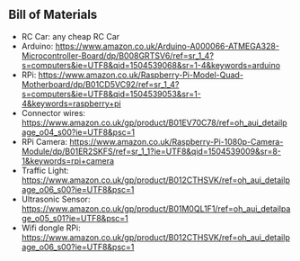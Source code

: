 ## Bill of Materials

* RC Car: any cheap RC Car
* Arduino: https://www.amazon.co.uk/Arduino-A000066-ATMEGA328-Microcontroller-Board/dp/B008GRTSV6/ref=sr_1_4?s=computers&ie=UTF8&qid=1504539068&sr=1-4&keywords=arduino
* RPi: https://www.amazon.co.uk/Raspberry-Pi-Model-Quad-Motherboard/dp/B01CD5VC92/ref=sr_1_4?s=computers&ie=UTF8&qid=1504539053&sr=1-4&keywords=raspberry+pi
* Connector wires: https://www.amazon.co.uk/gp/product/B01EV70C78/ref=oh_aui_detailpage_o04_s00?ie=UTF8&psc=1
* RPi Camera: https://www.amazon.co.uk/Raspberry-Pi-1080p-Camera-Module/dp/B01ER2SKFS/ref=sr_1_1?ie=UTF8&qid=1504539009&sr=8-1&keywords=rpi+camera
* Traffic Light: https://www.amazon.co.uk/gp/product/B012CTHSVK/ref=oh_aui_detailpage_o06_s00?ie=UTF8&psc=1
* Ultrasonic Sensor: https://www.amazon.co.uk/gp/product/B01M0QL1F1/ref=oh_aui_detailpage_o05_s01?ie=UTF8&psc=1
* Wifi dongle RPi: https://www.amazon.co.uk/gp/product/B012CTHSVK/ref=oh_aui_detailpage_o06_s00?ie=UTF8&psc=1

